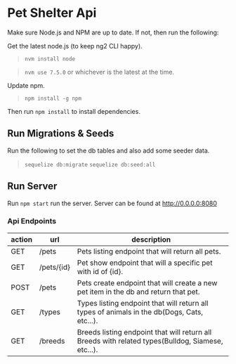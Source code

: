 # Pet Shelter Api
Make sure Node.js and NPM are up to date.  If not, then run the following:

Get the latest node.js (to keep ng2 CLI happy).

> `nvm install node`

> `nvm use 7.5.0` or whichever is the latest at the time.

Update npm.

> `npm install -g npm`

Then run `npm install` to install dependencies.

## Run Migrations & Seeds
Run the following to set the db tables and also add some seeder data.
> `sequelize db:migrate`
> `sequelize db:seed:all`

## Run Server
Run `npm start` run the server.  Server can be found at http://0.0.0.0:8080

### Api Endpoints
action | url | description
--- | --- | ---
GET | /pets | Pets listing endpoint that will return all pets.
GET | /pets/{id} | Pet show endpoint that will a specific pet with id of {id}.
POST | /pets | Pets create endpoint that will create a new pet item in the db and return that pet.
GET | /types | Types listing endpoint that will return all types of animals in the db(Dogs, Cats, etc...).
GET | /breeds | Breeds listing endpoint that will return all Breeds with related types(Bulldog, Siamese, etc...).
